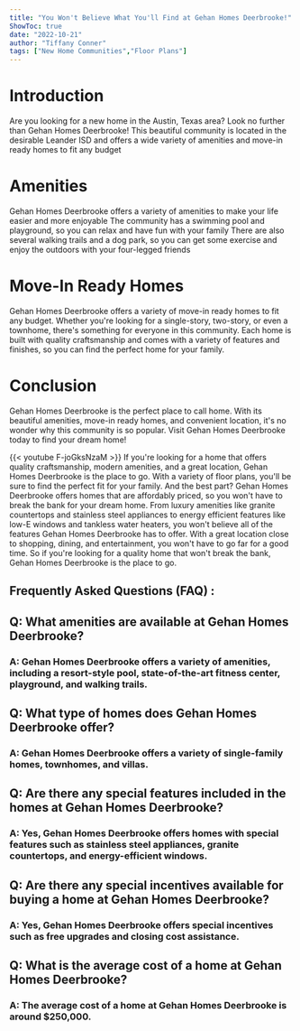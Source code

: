 ```yaml
---
title: "You Won't Believe What You'll Find at Gehan Homes Deerbrooke!"
ShowToc: true 
date: "2022-10-21"
author: "Tiffany Conner" 
tags: ["New Home Communities","Floor Plans"]
---
```

# Introduction 
Are you looking for a new home in the Austin, Texas area? Look no further than Gehan Homes Deerbrooke! This beautiful community is located in the desirable Leander ISD and offers a wide variety of amenities and move-in ready homes to fit any budget 

# Amenities
Gehan Homes Deerbrooke offers a variety of amenities to make your life easier and more enjoyable The community has a swimming pool and playground, so you can relax and have fun with your family There are also several walking trails and a dog park, so you can get some exercise and enjoy the outdoors with your four-legged friends 

# Move-In Ready Homes
Gehan Homes Deerbrooke offers a variety of move-in ready homes to fit any budget. Whether you're looking for a single-story, two-story, or even a townhome, there's something for everyone in this community. Each home is built with quality craftsmanship and comes with a variety of features and finishes, so you can find the perfect home for your family. 

# Conclusion 
Gehan Homes Deerbrooke is the perfect place to call home. With its beautiful amenities, move-in ready homes, and convenient location, it's no wonder why this community is so popular. Visit Gehan Homes Deerbrooke today to find your dream home!

{{< youtube F-joGksNzaM >}} 
If you're looking for a home that offers quality craftsmanship, modern amenities, and a great location, Gehan Homes Deerbrooke is the place to go. With a variety of floor plans, you'll be sure to find the perfect fit for your family. And the best part? Gehan Homes Deerbrooke offers homes that are affordably priced, so you won't have to break the bank for your dream home. From luxury amenities like granite countertops and stainless steel appliances to energy efficient features like low-E windows and tankless water heaters, you won't believe all of the features Gehan Homes Deerbrooke has to offer. With a great location close to shopping, dining, and entertainment, you won't have to go far for a good time. So if you're looking for a quality home that won't break the bank, Gehan Homes Deerbrooke is the place to go.

## Frequently Asked Questions (FAQ) :
<h2>Q: What amenities are available at Gehan Homes Deerbrooke?</h2>

<h3>A: Gehan Homes Deerbrooke offers a variety of amenities, including a resort-style pool, state-of-the-art fitness center, playground, and walking trails.</h3>

<h2>Q: What type of homes does Gehan Homes Deerbrooke offer?</h2>

<h3>A: Gehan Homes Deerbrooke offers a variety of single-family homes, townhomes, and villas.</h3>

<h2>Q: Are there any special features included in the homes at Gehan Homes Deerbrooke?</h2>

<h3>A: Yes, Gehan Homes Deerbrooke offers homes with special features such as stainless steel appliances, granite countertops, and energy-efficient windows.</h3>

<h2>Q: Are there any special incentives available for buying a home at Gehan Homes Deerbrooke?</h2>

<h3>A: Yes, Gehan Homes Deerbrooke offers special incentives such as free upgrades and closing cost assistance.</h3>

<h2>Q: What is the average cost of a home at Gehan Homes Deerbrooke?</h2>

<h3>A: The average cost of a home at Gehan Homes Deerbrooke is around $250,000.</h3>



